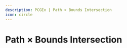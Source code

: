 ```yaml
---
description: PCGEx | Path × Bounds Intersection
icon: circle
---
```


# Path × Bounds Intersection

